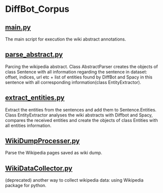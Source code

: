 # DiffBot_Corpus

## [main.py](https://github.com/agsedova/DiffBot_Corpus/blob/master/main.py)

The main script for execution the wiki abstract annotations.

## [parse_abstract.py](https://github.com/agsedova/DiffBot_Corpus/blob/master/parse_abstract.py)

Parcing the wikipedia abstract. Class AbstractParser creates the objects of class Sentence with all information regarding the sentence in dataset: offset, indices, url etc + list of entities found by DiffBot and Spacy in this sentence with all corresponding information(class EntityExtractor).

## [extract_entities.py](https://github.com/agsedova/DiffBot_Corpus/blob/master/extract_entities.py)
Extract the entities from the sentences and add them to Sentence.Entities. Class EntityExtractor analyses the wiki abstracts with Diffbot and Spacy, compares the received entities and create the objects of class Entities with all entities information.

## [WikiDumpProcesser.py](https://github.com/agsedova/DiffBot_Corpus/blob/master/WikiDumpProcesser.py)
Parse the Wikipedia pages saved as wiki dump. 

## [WikiDataCollector.py](https://github.com/agsedova/DiffBot_Corpus/blob/master/WikiDataCollector.py)
(deprecated) another way to collect wikipedia data: using Wikipedia package for python.


